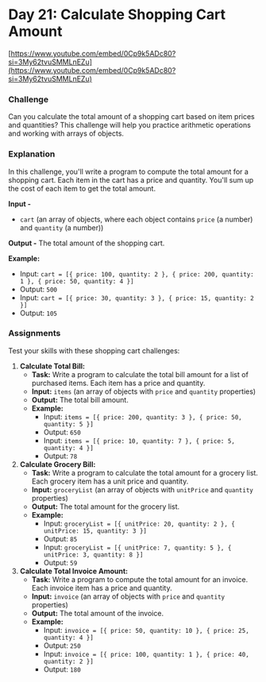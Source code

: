 # Day 21: Calculate Shopping Cart Amount

[https://www.youtube.com/embed/0Cp9k5ADc80?si=3My62tvuSMMLnEZu](https://www.youtube.com/embed/0Cp9k5ADc80?si=3My62tvuSMMLnEZu)

### Challenge

Can you calculate the total amount of a shopping cart based on item prices and quantities? This challenge will help you practice arithmetic operations and working with arrays of objects.

### Explanation

In this challenge, you'll write a program to compute the total amount for a shopping cart. Each item in the cart has a price and quantity. You'll sum up the cost of each item to get the total amount.

**Input -**

- `cart` (an array of objects, where each object contains `price` (a number) and `quantity` (a number))

**Output -** The total amount of the shopping cart.

**Example:**

- Input: `cart = [{ price: 100, quantity: 2 }, { price: 200, quantity: 1 }, { price: 50, quantity: 4 }]`
- Output: `500`
- Input: `cart = [{ price: 30, quantity: 3 }, { price: 15, quantity: 2 }]`
- Output: `105`

### Assignments

Test your skills with these shopping cart challenges:

1. **Calculate Total Bill:**
   - **Task:** Write a program to calculate the total bill amount for a list of purchased items. Each item has a price and quantity.
   - **Input:** `items` (an array of objects with `price` and `quantity` properties)
   - **Output:** The total bill amount.
   - **Example:**
     - Input: `items = [{ price: 200, quantity: 3 }, { price: 50, quantity: 5 }]`
     - Output: `650`
     - Input: `items = [{ price: 10, quantity: 7 }, { price: 5, quantity: 4 }]`
     - Output: `78`
2. **Calculate Grocery Bill:**
   - **Task:** Write a program to calculate the total amount for a grocery list. Each grocery item has a unit price and quantity.
   - **Input:** `groceryList` (an array of objects with `unitPrice` and `quantity` properties)
   - **Output:** The total amount for the grocery list.
   - **Example:**
     - Input: `groceryList = [{ unitPrice: 20, quantity: 2 }, { unitPrice: 15, quantity: 3 }]`
     - Output: `85`
     - Input: `groceryList = [{ unitPrice: 7, quantity: 5 }, { unitPrice: 3, quantity: 8 }]`
     - Output: `59`
3. **Calculate Total Invoice Amount:**
   - **Task:** Write a program to compute the total amount for an invoice. Each invoice item has a price and quantity.
   - **Input:** `invoice` (an array of objects with `price` and `quantity` properties)
   - **Output:** The total amount of the invoice.
   - **Example:**
     - Input: `invoice = [{ price: 50, quantity: 10 }, { price: 25, quantity: 4 }]`
     - Output: `250`
     - Input: `invoice = [{ price: 100, quantity: 1 }, { price: 40, quantity: 2 }]`
     - Output: `180`

